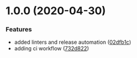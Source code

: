 # 1.0.0 (2020-04-30)


### Features

* added linters and release automation ([02dfb1c](https://github.com/nass600/tivan/commit/02dfb1c9b9fd13accff7e50b9138c99c150cd660))
* adding ci workflow ([732d822](https://github.com/nass600/tivan/commit/732d822655149a101348f90410d83e19e6889a5f))
